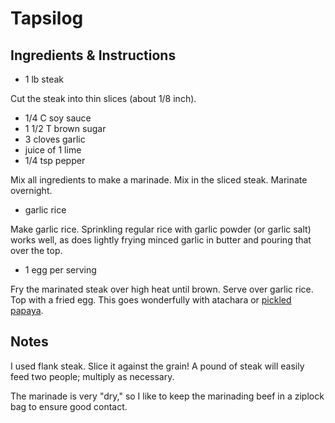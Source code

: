 # Tapsilog

## Ingredients & Instructions

- 1 lb steak

Cut the steak into thin slices (about 1/8 inch).

- 1/4 C soy sauce
- 1 1/2 T brown sugar
- 3 cloves garlic
- juice of 1 lime
- 1/4 tsp pepper

Mix all ingredients to make a marinade.  Mix in the sliced steak.
Marinate overnight.

- garlic rice

Make garlic rice.  Sprinkling regular rice with garlic powder (or
garlic salt) works well, as does lightly frying minced garlic in
butter and pouring that over the top.

- 1 egg per serving

Fry the marinated steak over high heat until brown.  Serve over garlic
rice.  Top with a fried egg.  This goes wonderfully with atachara or
[pickled papaya][1].


## Notes

I used flank steak.  Slice it against the grain!  A pound of steak
will easily feed two people; multiply as necessary.

The marinade is very "dry," so I like to keep the marinading beef in
a ziplock bag to ensure good contact.


[1]: <Pickled%20Papaya.md>
